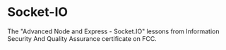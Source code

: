# Socket-IO
The "Advanced Node and Express - Socket.IO" lessons from Information Security And Quality Assurance certificate on FCC.
